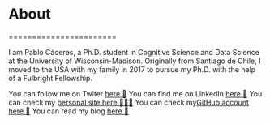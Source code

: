 # About
=======================

I am Pablo Cáceres, a Ph.D. student in Cognitive Science and Data Science at the University of Wisconsin-Madison. Originally from Santiago de Chile, I moved to the USA with my family in 2017 to pursue my Ph.D. with the help of a Fulbright Fellowship. 

You can follow me on Twiter [here 🦉](https://twitter.com/CodeBug88)
You can find me on LinkedIn [here 🔗](https://www.linkedin.com/feed/)
You can check my [personal site here 👨🏾‍💻](https://pablocaceres.org/)
You can check my[GitHub account here 🐙](https://github.com/pabloinsente)
You can read my blog [here 📰](https://pabloinsente.github.io/)



